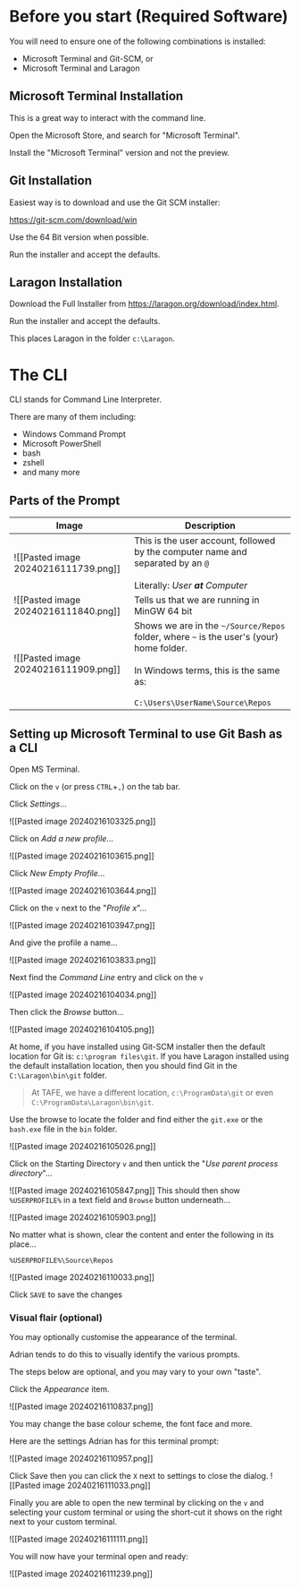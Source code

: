 # Before you start (Required Software)

You will need to ensure one of the following combinations is installed:
- Microsoft Terminal and Git-SCM, or
- Microsoft Terminal and Laragon

## Microsoft Terminal Installation

This is a great way to interact with the command line.

Open the Microsoft Store, and search for "Microsoft Terminal".

Install the "Microsoft Terminal" version and not the preview.

## Git Installation

Easiest way is to download and use the Git SCM installer:

https://git-scm.com/download/win

Use the 64 Bit version when possible.

Run the installer and accept the defaults.

## Laragon Installation

Download the Full Installer from https://laragon.org/download/index.html.

Run the installer and accept the defaults.

This places Laragon in the folder `c:\Laragon`.

# The CLI

CLI stands for Command Line Interpreter.

There are many of them including:
- Windows Command Prompt
- Microsoft PowerShell
- bash 
- zshell
- and many more

## Parts of the Prompt

| Image | Description |
| ---- | ---- |
| ![[Pasted image 20240216111739.png]] | This is the user account, followed by the computer name and separated by an `@`<br><br>Literally: *User **at** Computer*<br>  |
| ![[Pasted image 20240216111840.png]] | Tells us that we are running in MinGW 64 bit<br>  |
| ![[Pasted image 20240216111909.png]] | Shows we are in the `~/Source/Repos` folder, where `~` is the user's (your) home folder.<br><br>In Windows terms, this is the same as:<br><br>  `C:\Users\UserName\Source\Repos`<br>  |

## Setting up Microsoft Terminal to use Git Bash as a CLI

Open MS Terminal.

Click on the `v`  (or press `CTRL`+`,`) on the tab bar.

Click *Settings*...

![[Pasted image 20240216103325.png]]

Click on *Add a new profile*...

![[Pasted image 20240216103615.png]]

Click *New Empty Profile*...

![[Pasted image 20240216103644.png]]

Click on the `v` next to the "*Profile x*"...

![[Pasted image 20240216103947.png]]

And give the profile a name...

![[Pasted image 20240216103833.png]]

Next find the *Command Line* entry and click on the `v`

![[Pasted image 20240216104034.png]]

Then click the *Browse* button...

![[Pasted image 20240216104105.png]]

At home, if you have installed using Git-SCM installer then the default location for Git is: `c:\program files\git`. If you have Laragon installed using the default installation location, then you should find Git in the `C:\Laragon\bin\git` folder.

> At TAFE, we have a different location, `c:\ProgramData\git` or even `C:\ProgramData\Laragon\bin\git`.

Use the browse to locate the folder and find either the `git.exe` or the `bash.exe` file in the `bin` folder.

![[Pasted image 20240216105026.png]]

Click on the Starting Directory `v` and then untick the "*Use parent process directory*"...

![[Pasted image 20240216105847.png]] 
This should then show `%USERPROFILE%` in a text field and `Browse` button underneath... 

![[Pasted image 20240216105903.png]]

No matter what is shown, clear the content and enter the following in its place...

`%USERPROFILE%\Source\Repos`

![[Pasted image 20240216110033.png]]

Click `SAVE` to save the changes

### Visual flair (optional)
You may optionally customise the appearance of the terminal. 

Adrian tends to do this to visually identify the various prompts.

The steps below are optional, and you may vary to your own "taste".

Click the *Appearance* item.

![[Pasted image 20240216110837.png]]

You may change the base colour scheme, the font face and more.

Here are the settings Adrian has for this terminal prompt:

![[Pasted image 20240216110957.png]]

Click Save then you can click the `X` next to settings to close the dialog.
![[Pasted image 20240216111033.png]]

Finally you are able to open the new terminal by clicking on the `v` and selecting your custom terminal or using the short-cut it shows on the right next to your custom terminal.

![[Pasted image 20240216111111.png]]

You will now have your terminal open and ready:

![[Pasted image 20240216111239.png]]
